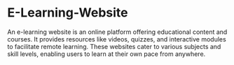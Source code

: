 # E-Learning-Website
An e-learning website is an online platform offering educational content and courses. It provides resources like videos, quizzes, and interactive modules to facilitate remote learning. These websites cater to various subjects and skill levels, enabling users to learn at their own pace from anywhere.
